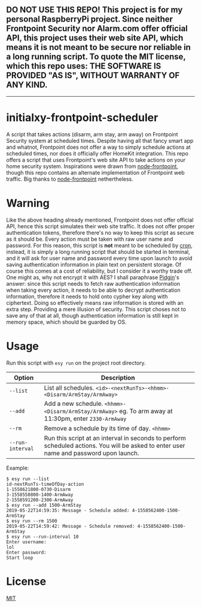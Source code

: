 ## DO NOT USE THIS REPO! This project is for my personal RaspberryPi project. Since neither Frontpoint Security nor Alarm.com offer official API, this project uses their web site API, which means it is not meant to be secure nor reliable in a long running script. To quote the MIT license, which this repo uses: THE SOFTWARE IS PROVIDED "AS IS", WITHOUT WARRANTY OF ANY KIND.

---

# initialxy-frontpoint-scheduler
A script that takes actions (disarm, arm stay, arm away) on Frontpoint Security system at scheduled times. Despite having all that fancy smart app and whatnot, Frontpoint does not offer a way to simply schedule actions at scheduled times, nor does it officially offer HomeKit integration. This repo offers a script that uses Frontpoint's web site API to take actions on your home security system. Inspirations were drawn from [node-frontpoint](https://github.com/jhurliman/node-frontpoint), though this repo contains an alternate implementation of Frontpoint web traffic. Big thanks to [node-frontpoint](https://github.com/jhurliman/node-frontpoint) nethertheless.


# Warning
Like the above heading already mentioned, Frontpoint does not offer official API, hence this script simulates their web site traffic. It does not offer proper authentication tokens, therefore there's no way to keep this script as secure as it should be. Every action must be taken with raw user name and password. For this reason, this script is **not** meant to be scheduled by [cron](https://en.wikipedia.org/wiki/Cron), instead, it is simply a long running script that should be started in terminal, and it will ask for user name and password every time upon launch to avoid saving authentication information in plain text on persistent storage. Of course this comes at a cost of reliability, but I consider it a worthy trade off. One might as, why not encrypt it with AES? I shall paraphrase [Pidgin](https://en.wikipedia.org/wiki/Pidgin_(software))'s answer: since this script needs to fetch raw authentication information when taking every action, it needs to be able to decrypt authentication information, therefore it needs to hold onto cypher key along with ciphertext. Doing so effectively means raw information is stored with an extra step. Providing a mere illusion of security. This script choses not to save any of that at all, though authentication information is still kept in memory space, which should be guarded by OS.

# Usage
Run this script with `esy run` on the project root directory.

| Option | Description |
| --- | --- |
| `--list` | List all schedules. `<id>-<nextRunTs>-<hhmm>-<Disarm/ArmStay/ArmAway>` |
| `--add` | Add a new schedule. `<hhmm>-<Disarm/ArmStay/ArmAway>` eg. To arm away at 11:30pm, enter `2330-ArmAway` |
| `--rm` | Remove a schedule by its time of day. `<hhmm>` |
| `--run-interval` | Run this script at an interval in seconds to perform scheduled actions. You will be asked to enter user name and password upon launch. |

Example:

    $ esy run --list
    id-nextRunTs-timeOfDay-action
    1-1558621800-0730-Disarm
    3-1558558800-1400-ArmAway
    2-1558591200-2300-ArmAway
    $ esy run --add 1500-ArmStay
    2019-05-22T14:59:35: Message - Schedule added: 4-1558562400-1500-ArmStay
    $ esy run --rm 1500
    2019-05-22T14:59:42: Message - Schedule removed: 4-1558562400-1500-ArmStay
    $ esy run --run-interval 10
    Enter username:
    lol
    Enter password:
    Start loop

# License
[MIT](https://opensource.org/licenses/MIT)